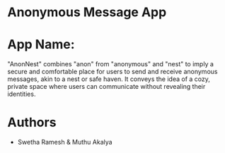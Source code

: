 # Anonymous Message App

# App Name:
"AnonNest" combines "anon" from "anonymous" and "nest" to imply a secure and comfortable place for users to send and receive anonymous messages, akin to a nest or safe haven. It conveys the idea of a cozy, private space where users can communicate without revealing their identities.
# Authors 
 - Swetha Ramesh & Muthu Akalya